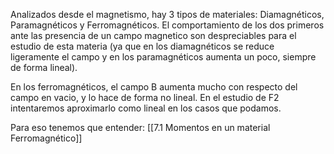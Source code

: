 Analizados desde el magnetismo, hay 3 tipos de materiales: Diamagnéticos, Paramagnéticos y Ferromagnéticos.
El comportamiento de los dos primeros ante las presencia de un campo magnetico son despreciables para el estudio de esta materia (ya que en los diamagnéticos se reduce ligeramente el campo y en los paramagnéticos aumenta un poco, siempre de forma lineal).

En los ferromagnéticos, el campo B aumenta mucho con respecto del campo en vacio, y lo hace de forma no lineal. En el estudio de F2 intentaremos aproximarlo como lineal en los casos que podamos.

Para eso tenemos que entender: [[7.1 Momentos en un material Ferromagnético]]